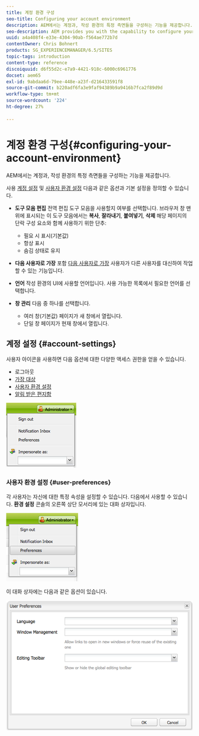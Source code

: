 ```yaml
---
title: 계정 환경 구성
seo-title: Configuring your account environment
description: AEM에서는 계정과, 작성 환경의 특정 측면들을 구성하는 기능을 제공합니다.
seo-description: AEM provides you with the capability to configure your account and certain aspects of the author environment.
uuid: a4a408f4-e33e-4304-90ab-f564ae772b7d
contentOwner: Chris Bohnert
products: SG_EXPERIENCEMANAGER/6.5/SITES
topic-tags: introduction
content-type: reference
discoiquuid: d6f55d2c-e7a9-4421-918c-6000c6961776
docset: aem65
exl-id: 9abdaa6d-79ee-448e-a23f-d216433591f8
source-git-commit: b220adf6fa3e9faf94389b9a9416b7fca2f89d9d
workflow-type: tm+mt
source-wordcount: '224'
ht-degree: 27%

---
```


# 계정 환경 구성{#configuring-your-account-environment}

AEM에서는 계정과, 작성 환경의 특정 측면들을 구성하는 기능을 제공합니다.

사용 [계정 설정](#account-settings) 및 [사용자 환경 설정](#user-preferences) 다음과 같은 옵션과 기본 설정을 정의할 수 있습니다.

* **도구 모음 편집**
전역 편집 도구 모음을 사용할지 여부를 선택합니다. 브라우저 창 맨 위에 표시되는 이 도구 모음에서는 
**복사**, **잘라내기**, **붙여넣기**, **삭제** 해당 페이지의 단락 구성 요소와 함께 사용하기 위한 단추:

   * 필요 시 표시(기본값)
   * 항상 표시
   * 숨김 상태로 유지

* **다음 사용자로 가장**
포함 [다음 사용자로 가장](/help/sites-administering/security.md#impersonating-another-user) 사용자가 다른 사용자를 대신하여 작업할 수 있는 기능입니다.

* **언어**
작성 환경의 UI에 사용할 언어입니다. 사용 가능한 목록에서 필요한 언어를 선택합니다.

* **창 관리**
다음 중 하나를 선택합니다.

   * 여러 창(기본값) 페이지가 새 창에서 열립니다.
   * 단일 창 페이지가 현재 창에서 열립니다.

## 계정 설정 {#account-settings}

사용자 아이콘을 사용하면 다음 옵션에 대한 다양한 액세스 권한을 얻을 수 있습니다.

* 로그아웃
* [가장 대상](/help/sites-administering/security.md#impersonating-another-user)
* [사용자 환경 설정](#user-preferences)
* [알림 받은 편지함](/help/sites-classic-ui-authoring/author-env-inbox.md)

![chlimage_1-122](assets/chlimage_1-122.png)

### 사용자 환경 설정 {#user-preferences}

각 사용자는 자신에 대한 특정 속성을 설정할 수 있습니다. 다음에서 사용할 수 있습니다. **환경 설정** 콘솔의 오른쪽 상단 모서리에 있는 대화 상자입니다.

![screen_shot_2012-02-08at105033am](assets/screen_shot_2012-02-08at105033am.png)

이 대화 상자에는 다음과 같은 옵션이 있습니다.

![chlimage_1-123](assets/chlimage_1-123.png)
